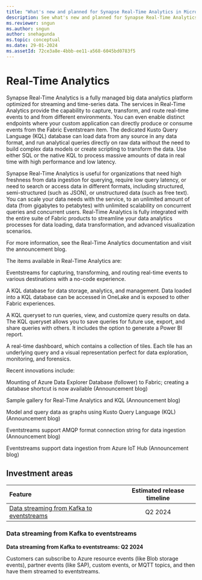 ```yaml
---
title: "What's new and planned for Synapse Real-Time Analytics in Microsoft Fabric"
description: See what's new and planned for Synapse Real-Time Analytics in Microsoft Fabric. Fabric Real-Time Analytics release plans or roadmap.
ms.reviewer: sngun
ms.author: sngun
author: snehagunda
ms.topic: conceptual
ms.date: 29-01-2024 
ms.assetId: 72ce3a8e-4bbb-ee11-a568-6045bd0783f5
---
```

# Real-Time Analytics

Synapse Real-Time Analytics is a fully managed big data analytics platform optimized for streaming and time-series data. The services in Real-Time Analytics provide the capability to capture, transform, and route real-time events to and from different environments. You can even enable distinct endpoints where your custom application can directly produce or consume events from the Fabric Eventstream item. The dedicated Kusto Query Language (KQL) database can load data from any source in any data format, and run analytical queries directly on raw data without the need to build complex data models or create scripting to transform the data. Use either SQL or the native KQL to process massive amounts of data in real time with high performance and low latency.

Synapse Real-Time Analytics is useful for organizations that need high freshness from data ingestion for querying, require low query latency, or need to search or access data in different formats, including structured, semi-structured (such as JSON), or unstructured data (such as free text). You can scale your data needs with the service, to an unlimited amount of data (from gigabytes to petabytes) with unlimited scalability on concurrent queries and concurrent users. Real-Time Analytics is fully integrated with the entire suite of Fabric products to streamline your data analytics processes for data loading, data transformation, and advanced visualization scenarios.

For more information, see the Real-Time Analytics documentation and visit the announcement blog.

The items available in Real-Time Analytics are:

Eventstreams for capturing, transforming, and routing real-time events to various destinations with a no-code experience.

A KQL database for data storage, analytics, and management. Data loaded into a KQL database can be accessed in OneLake and is exposed to other Fabric experiences.

A KQL queryset to run queries, view, and customize query results on data. The KQL queryset allows you to save queries for future use, export, and share queries with others. It includes the option to generate a Power BI report.

A real-time dashboard, which contains a collection of tiles. Each tile has an underlying query and a visual representation perfect for data exploration, monitoring, and forensics.

Recent innovations include:

Mounting of Azure Data Explorer Database (follower) to Fabric; creating a database shortcut is now available (Announcement blog)

Sample gallery for Real-Time Analytics and KQL (Announcement blog)

Model and query data as graphs using Kusto Query Language (KQL) (Announcement blog)

Eventstreams support AMQP format connection string for data ingestion (Announcement blog)

Eventstreams support data ingestion from Azure IoT Hub (Announcement blog)
## Investment areas

|     **Feature**      | **Estimated release timeline** |  
|:-------------------| :------------------------------:|
|[Data streaming from Kafka to eventstreams](#Data-streaming)|Q2 2024|


### <a name="Data-streaming"></a>Data streaming from Kafka to eventstreams
**Data streaming from Kafka to eventstreams:  Q2 2024**

Customers can subscribe to Azure resource events (like Blob storage events),
partner events (like SAP), custom events, or MQTT topics, and then have them
streamed to eventstreams.


